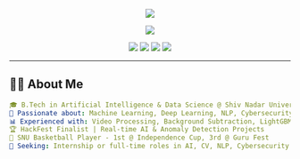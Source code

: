 <!-- Animated SVG Banner -->
<p align="center">
  <img src="https://readme-typing-svg.herokuapp.com?font=Fira+Code&weight=500&size=24&pause=1000&color=40F8FF&center=true&vCenter=true&width=700&lines=Hi+there!+I'm+Sitharth+Varsan+S.;Welcome+to+my+GitHub+profile+👨‍💻" />
</p>

<!-- Profile Header -->
<p align="center">
  <img src="https://readme-typing-svg.herokuapp.com?font=Fira+Code&size=24&pause=1000&center=true&vCenter=true&width=435&lines=Hi+there!+I'm+Sitharth+Varsan+S;AI+%7C+ML+%7C+NLP+%7C+DL+Enthusiast;HackFest+Finalist+%7C+SNU+Athlete+%7C+Real-Time+AI+Builder" />
</p>

<p align="center">
  <a href="mailto:sitharthvarsan@gmail.com"><img src="https://img.shields.io/badge/Gmail-D14836?style=flat&logo=gmail&logoColor=white"/></a>
  <a href="https://linkedin.com/in/sitharth-varsan-s-934764354"><img src="https://img.shields.io/badge/LinkedIn-0A66C2?style=flat&logo=linkedin&logoColor=white"/></a>
  <a href="https://github.com/sitharthvarsan"><img src="https://img.shields.io/badge/GitHub-181717?style=flat&logo=github&logoColor=white"/></a>
  <a href="https://drive.google.com/file/d/163gGrnDMEau0NbE3iPGEz_i3_c-OVzlQ/view?usp=drive_link"><img src="https://img.shields.io/badge/Resume-008080?style=flat&logo=google-drive&logoColor=white"/></a>
</p>

---

## 🧑‍💼 About Me

```yaml
🎓 B.Tech in Artificial Intelligence & Data Science @ Shiv Nadar University, Chennai
🧠 Passionate about: Machine Learning, Deep Learning, NLP, Cybersecurity, Gen AI
📊 Experienced with: Video Processing, Background Subtraction, LightGBM, Gamma Correction
🏆 HackFest Finalist | Real-time AI & Anomaly Detection Projects
🏀 SNU Basketball Player - 1st @ Independence Cup, 3rd @ Guru Fest
💼 Seeking: Internship or full-time roles in AI, CV, NLP, Cybersecurity
